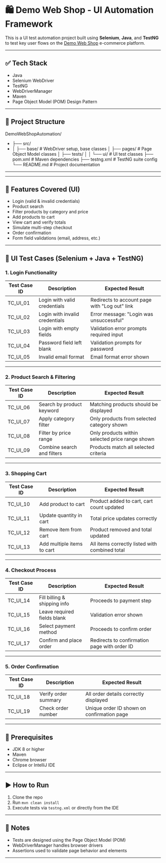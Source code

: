 # 🛍️ Demo Web Shop - UI Automation Framework

This is a UI test automation project built using **Selenium**, **Java**, and **TestNG** to test key user flows on the [Demo Web Shop](https://demowebshop.tricentis.com/) e-commerce platform.

---

## ✅ Tech Stack

- Java
- Selenium WebDriver
- TestNG
- WebDriverManager
- Maven
- Page Object Model (POM) Design Pattern

---

## 📁 Project Structure
DemoWebShopAutomation/
- ├── src/
- │ ├── base/ # WebDriver setup, base classes
│ ├── pages/ # Page Object Model classes
│ ├── tests/
│ │ └── ui/ # UI test classes
├── pom.xml # Maven dependencies
├── testng.xml # TestNG suite config
└── README.md # Project documentation

---

---

## 🚀 Features Covered (UI)

- Login (valid & invalid credentials)
- Product search
- Filter products by category and price
- Add products to cart
- View cart and verify totals
- Simulate multi-step checkout
- Order confirmation
- Form field validations (email, address, etc.)

---

## 🧪 UI Test Cases (Selenium + Java + TestNG)

### 1. **Login Functionality**
| Test Case ID | Description | Expected Result |
|--------------|-------------|-----------------|
| TC_UI_01 | Login with valid credentials | Redirects to account page with "Log out" link |
| TC_UI_02 | Login with invalid credentials | Error message: "Login was unsuccessful" |
| TC_UI_03 | Login with empty fields | Validation error prompts required input |
| TC_UI_04 | Password field left blank | Validation prompts for password |
| TC_UI_05 | Invalid email format | Email format error shown |

---

### 2. **Product Search & Filtering**
| Test Case ID | Description | Expected Result |
|--------------|-------------|-----------------|
| TC_UI_06 | Search by product keyword | Matching products should be displayed |
| TC_UI_07 | Apply category filter | Only products from selected category shown |
| TC_UI_08 | Filter by price range | Only products within selected price range shown |
| TC_UI_09 | Combine search and filters | Products match all selected criteria |

---

### 3. **Shopping Cart**
| Test Case ID | Description | Expected Result |
|--------------|-------------|-----------------|
| TC_UI_10 | Add product to cart | Product added to cart, cart count updated |
| TC_UI_11 | Update quantity in cart | Total price updates correctly |
| TC_UI_12 | Remove item from cart | Product removed and total updated |
| TC_UI_13 | Add multiple items to cart | All items correctly listed with combined total |

---

### 4. **Checkout Process**
| Test Case ID | Description | Expected Result |
|--------------|-------------|-----------------|
| TC_UI_14 | Fill billing & shipping info | Proceeds to payment step |
| TC_UI_15 | Leave required fields blank | Validation error shown |
| TC_UI_16 | Select payment method | Proceeds to confirm order |
| TC_UI_17 | Confirm and place order | Redirects to confirmation page with order ID |

---

### 5. **Order Confirmation**
| Test Case ID | Description | Expected Result |
|--------------|-------------|-----------------|
| TC_UI_18 | Verify order summary | All order details correctly displayed |
| TC_UI_19 | Check order number | Unique order ID shown on confirmation page |

---

## 🧰 Prerequisites

- JDK 8 or higher
- Maven
- Chrome browser
- Eclipse or IntelliJ IDE

---

## ▶️ How to Run

1. Clone the repo
2. Run `mvn clean install`
3. Execute tests via `testng.xml` or directly from the IDE

---

## 📌 Notes

- Tests are designed using the Page Object Model (POM)
- WebDriverManager handles browser drivers
- Assertions used to validate page behavior and elements

---




